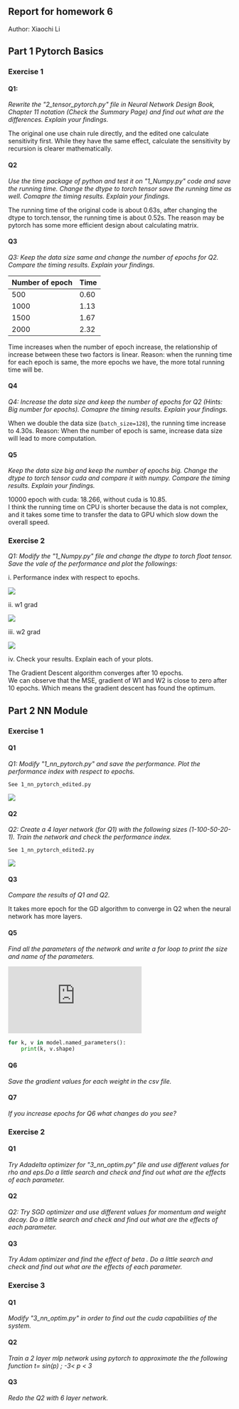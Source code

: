 ## Report for homework 6
Author: Xiaochi Li

## Part 1 Pytorch Basics
### Exercise 1
#### Q1:  
*Rewrite the "2_tensor_pytorch.py" file in Neural Network Design Book,
Chapter 11 notation (Check the Summary Page) and find out
what are the differences. Explain your findings.*

The original one use chain rule directly, and the edited one calculate sensitivity first.
While they have the same effect, calculate the sensitivity by recursion is clearer mathematically.

#### Q2
*Use the time package of python and test it on "1_Numpy.py" code and save the 
running time. Change the dtype to torch tensor save the running time as well. 
Comapre the timing results. Explain your findings.*

The running time of the original code is about 0.63s, after changing the dtype to torch.tensor, the running time is 
about 0.52s. The reason may be pytorch has some more efficient design about calculating matrix.

#### Q3
*Q3: Keep the data size same and change the number of epochs for Q2.
Compare the timing results. Explain your findings.*

|Number of epoch|Time|
|----|----|
|500|0.60|
|1000|1.13|
|1500|1.67|
|2000|2.32|

Time increases when the number of epoch increase, the relationship of increase between these two factors is linear.
Reason: when the running time for each epoch is same, the more epochs we have, the more total running time will be.

#### Q4
*Q4: Increase the data size and keep the number of epochs for Q2 (Hints: Big number for epochs).
Comapre the timing results. Explain your findings.*

When we double the data size (``` batch_size=128 ```), the running time increase to 4.30s. 
Reason: When the number of epoch is same, increase data size will lead to more computation.

#### Q5
*Keep the data size big and keep the number of epochs big. Change the dtype to 
torch tensor cuda and compare it with numpy.
Compare the timing results. Explain your findings.*

10000 epoch with cuda: 18.266, without cuda is 10.85.  
I think the running time on CPU is shorter because the data is not complex, and it takes some time to transfer the data
to GPU which slow down the overall speed.

### Exercise 2
*Q1: Modify  the "1_Numpy.py" file and change the dtype to torch float tensor.
Save the vale of the performance and  plot the followings:*

i. Performance index with respect to epochs.

![](./MSE.png)

ii. w1 grad 

![](./GradW1.png)

iii. w2 grad 

![](./GradW2.png)

iv. Check your results. Explain each of your plots.

The Gradient Descent algorithm converges after 10 epochs.   
We can observe that the MSE, gradient of W1 and W2 is close to zero after 10 epochs. Which means the gradient descent
has found the optimum.

## Part 2 NN Module
### Exercise 1
#### Q1
*Q1: Modify "1_nn_pytorch.py" and save the performance.
Plot the performance index with respect to epochs.*

```text
See 1_nn_pytorch_edited.py
```

![](./MSE2.png)

#### Q2
*Q2: Create a 4 layer network (for Q1) with the following sizes (1-100-50-20-1). 
Train the network and check the performance index.*

```text
See 1_nn_pytorch_edited2.py
```

![](./MSE3.png)


#### Q3
*Compare the results of Q1 and Q2.*

It takes more epoch for the GD algorithm to converge in Q2 when the neural network has more layers.

#### Q5
*Find all the parameters of the network and write a for loop to print 
the size and name of the parameters.*

![named_parameters](https://pytorch.org/docs/stable/nn.html#torch.nn.Module.named_parameters)

```python
for k, v in model.named_parameters():
    print(k, v.shape)
```

#### Q6
*Save the gradient values for each weight in the csv file.*


#### Q7
*If you increase epochs for Q6 what changes do you see?*


### Exercise 2
#### Q1
*Try Adadelta optimizer for "3_nn_optim.py" file and use different values 
for rho and eps.Do a little search and check and find out what are the effects 
of each parameter.*

#### Q2
*Q2:  Try SGD optimizer and use different values for momentum and weight decay. 
Do a little search and check and find out what are the effects of each parameter.*


#### Q3
*Try Adam optimizer and find the effect of beta . 
Do a little search and check and find out what are the effects of each parameter.*

### Exercise 3
#### Q1
*Modify "3_nn_optim.py" in order to find out the cuda capabilities of the system.*

#### Q2
*Train a 2 layer mlp network using pytorch to approximate the the following function 
t= sin(p)  ; -3< p < 3*


#### Q3
*Redo the Q2 with 6 layer network.*


